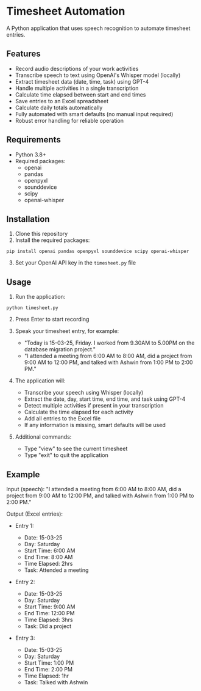 # Timesheet Automation

A Python application that uses speech recognition to automate timesheet entries.

## Features

- Record audio descriptions of your work activities
- Transcribe speech to text using OpenAI's Whisper model (locally)
- Extract timesheet data (date, time, task) using GPT-4
- Handle multiple activities in a single transcription
- Calculate time elapsed between start and end times
- Save entries to an Excel spreadsheet
- Calculate daily totals automatically
- Fully automated with smart defaults (no manual input required)
- Robust error handling for reliable operation

## Requirements

- Python 3.8+
- Required packages:
  - openai
  - pandas
  - openpyxl
  - sounddevice
  - scipy
  - openai-whisper

## Installation

1. Clone this repository
2. Install the required packages:

```
pip install openai pandas openpyxl sounddevice scipy openai-whisper
```

3. Set your OpenAI API key in the `timesheet.py` file

## Usage

1. Run the application:

```
python timesheet.py
```

2. Press Enter to start recording
3. Speak your timesheet entry, for example:
   - "Today is 15-03-25, Friday. I worked from 9.30AM to 5.00PM on the database migration project."
   - "I attended a meeting from 6:00 AM to 8:00 AM, did a project from 9:00 AM to 12:00 PM, and talked with Ashwin from 1:00 PM to 2:00 PM."

4. The application will:
   - Transcribe your speech using Whisper (locally)
   - Extract the date, day, start time, end time, and task using GPT-4
   - Detect multiple activities if present in your transcription
   - Calculate the time elapsed for each activity
   - Add all entries to the Excel file
   - If any information is missing, smart defaults will be used

5. Additional commands:
   - Type "view" to see the current timesheet
   - Type "exit" to quit the application

## Example

Input (speech): "I attended a meeting from 6:00 AM to 8:00 AM, did a project from 9:00 AM to 12:00 PM, and talked with Ashwin from 1:00 PM to 2:00 PM."

Output (Excel entries):
- Entry 1:
  - Date: 15-03-25
  - Day: Saturday
  - Start Time: 6:00 AM
  - End Time: 8:00 AM
  - Time Elapsed: 2hrs
  - Task: Attended a meeting

- Entry 2:
  - Date: 15-03-25
  - Day: Saturday
  - Start Time: 9:00 AM
  - End Time: 12:00 PM
  - Time Elapsed: 3hrs
  - Task: Did a project

- Entry 3:
  - Date: 15-03-25
  - Day: Saturday
  - Start Time: 1:00 PM
  - End Time: 2:00 PM
  - Time Elapsed: 1hr
  - Task: Talked with Ashwin